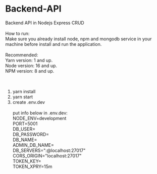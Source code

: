 # Backend-API
Backend API in Nodejs Express CRUD
<br /><br />
How to run:<br />
Make sure you already install node, npm and mongodb service in your machine before install and run the application.
<br /><br />
Recommended:<br />
Yarn version: 1 and up.<br />
Node version: 16 and up.<br />
NPM version: 8 and up.<br />
<br /><br />
1. yarn install
2. yarn start
3. create .env.dev
<br /><br />
put info below in .env.dev:<br />
NODE_ENV=development<br />
PORT=5001<br />
DB_USER=<database username><br />
DB_PASSWORD=<database user password><br />
DB_NAME=<database name><br />
ADMIN_DB_NAME=<database admin name><br />
DB_SERVERS="<database username>:<database user password>@localhost:27017"<br />
CORS_ORIGIN="localhost:27017"<br />
TOKEN_KEY=<create your own token key for test purposes only><br />
TOKEN_XPRY=15m<br />
